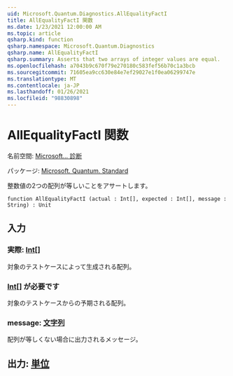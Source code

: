 ```yaml
---
uid: Microsoft.Quantum.Diagnostics.AllEqualityFactI
title: AllEqualityFactI 関数
ms.date: 1/23/2021 12:00:00 AM
ms.topic: article
qsharp.kind: function
qsharp.namespace: Microsoft.Quantum.Diagnostics
qsharp.name: AllEqualityFactI
qsharp.summary: Asserts that two arrays of integer values are equal.
ms.openlocfilehash: a7043b9c670f79e270180c583fef56b70c1a3bcb
ms.sourcegitcommit: 71605ea9cc630e84e7ef29027e1f0ea06299747e
ms.translationtype: MT
ms.contentlocale: ja-JP
ms.lasthandoff: 01/26/2021
ms.locfileid: "98830898"
---
```

# <a name="allequalityfacti-function"></a>AllEqualityFactI 関数

名前空間: [Microsoft... 診断](xref:Microsoft.Quantum.Diagnostics)

パッケージ: [Microsoft. Quantum. Standard](https://nuget.org/packages/Microsoft.Quantum.Standard)


整数値の2つの配列が等しいことをアサートします。

```qsharp
function AllEqualityFactI (actual : Int[], expected : Int[], message : String) : Unit
```


## <a name="input"></a>入力

### <a name="actual--int"></a>実際: [Int](xref:microsoft.quantum.lang-ref.int)[]

対象のテストケースによって生成される配列。


### <a name="expected--int"></a>[Int](xref:microsoft.quantum.lang-ref.int)[] が必要です

対象のテストケースからの予期される配列。


### <a name="message--string"></a>message: [文字列](xref:microsoft.quantum.lang-ref.string)

配列が等しくない場合に出力されるメッセージ。



## <a name="output--unit"></a>出力: [単位](xref:microsoft.quantum.lang-ref.unit)


